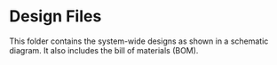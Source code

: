 # Design Files
This folder contains the system-wide designs as shown in a schematic diagram. It also includes the bill of materials (BOM).
